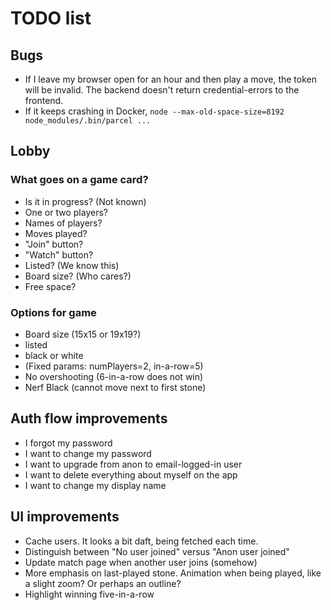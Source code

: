 # TODO list

## Bugs

- If I leave my browser open for an hour and then play a move, the token will be invalid. The backend doesn't return credential-errors to the frontend.
- If it keeps crashing in Docker, `node --max-old-space-size=8192 node_modules/.bin/parcel ...`

## Lobby

### What goes on a game card?

- Is it in progress? (Not known)
- One or two players?
- Names of players?
- Moves played?
- "Join" button?
- "Watch" button?
- Listed? (We know this)
- Board size? (Who cares?)
- Free space?

### Options for game

- Board size (15x15 or 19x19?)
- listed
- black or white
- (Fixed params: numPlayers=2, in-a-row=5)
- No overshooting (6-in-a-row does not win)
- Nerf Black (cannot move next to first stone)

## Auth flow improvements

- I forgot my password
- I want to change my password
- I want to upgrade from anon to email-logged-in user
- I want to delete everything about myself on the app
- I want to change my display name

## UI improvements

- Cache users. It looks a bit daft, being fetched each time.
- Distinguish between "No user joined" versus "Anon user joined"
- Update match page when another user joins (somehow)
- More emphasis on last-played stone. Animation when being played, like a slight zoom? Or perhaps an outline?
- Highlight winning five-in-a-row
